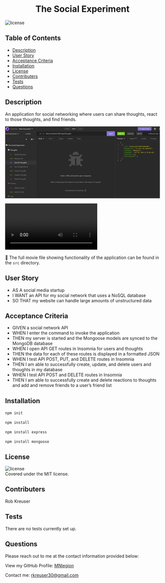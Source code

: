 <h1 align='center'>The Social Experiment</h1>

![license](https://img.shields.io/badge/license-MIT-informational)

## Table of Contents
- [Description](#description)
- [User Story](#user-story)
- [Acceptance Criteria](#acceptance-criteria)
- [Installation](#install)
- [License](#license)
- [Contributers](#contributers)
- [Tests](#tests)
- [Questions](#questions)

## Description
An application for social networking where users can share thoughts, react to those thoughts, and find friends. 

![Screenshot of Insomnia](./src/Screenshot%202022-07-10%20151934.png)

![Video walkthrough of routes](./src/2022-07-10%2015-03-31.mkv)
  
🎥 The full movie file showing functionality of the application can be found in the `src` directory.

## User Story
- AS A social media startup
- I WANT an API for my social network that uses a NoSQL database
- SO THAT my website can handle large amounts of unstructured data

## Acceptance Criteria
- GIVEN a social network API
- WHEN I enter the command to invoke the application
- THEN my server is started and the Mongoose models are synced to the MongoDB database
- WHEN I open API GET routes in Insomnia for users and thoughts
- THEN the data for each of these routes is displayed in a formatted JSON
- WHEN I test API POST, PUT, and DELETE routes in Insomnia
- THEN I am able to successfully create, update, and delete users and thoughts in my database
- WHEN I test API POST and DELETE routes in Insomnia
- THEN I am able to successfully create and delete reactions to thoughts and add and remove friends to a user’s friend list

## Installation
`npm init`

`npm install`

`npm install express`

`npm install mongoose`

## License
![license](https://img.shields.io/badge/license-MIT-informational)
  <br />
Covered under the MIT license.

## Contributers
Rob Kreuser

## Tests
There are no tests currently set up.

## Questions
Please reach out to me at the contact information provided below:

View my GitHub Profile: [MNlegion](https://github.com/MNlegion)

Contact me: rkreuser30@gmail.com